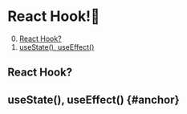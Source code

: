 # React Hook!🌂

0. [React Hook?](#React-Hook)
1. [useState(), useEffect()](#anchor)

## React Hook?

## useState(), useEffect() {#anchor}
